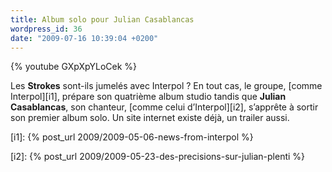```yaml
---
title: Album solo pour Julian Casablancas
wordpress_id: 36
date: "2009-07-16 10:39:04 +0200"
---
```


{% youtube GXpXpYLoCek %}

Les **Strokes** sont-ils jumelés avec Interpol ? En tout cas, le groupe, [comme
Interpol][i1], prépare son quatrième album studio tandis que **Julian
Casablancas**, son chanteur, [comme celui d’Interpol][i2], s’apprête à sortir
son premier album solo. Un site internet existe déjà, un trailer aussi.

[i1]: {% post_url 2009/2009-05-06-news-from-interpol %}

[i2]: {% post_url  2009/2009-05-23-des-precisions-sur-julian-plenti %}
